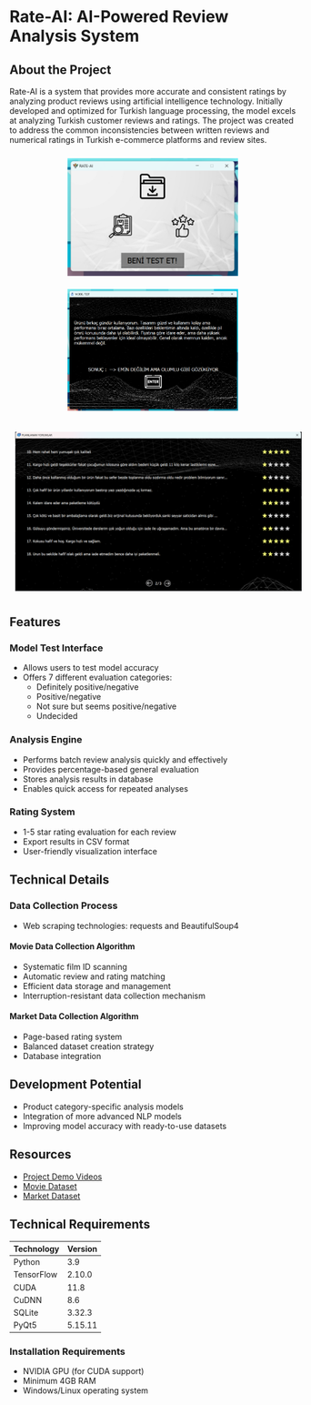 # Rate-AI: AI-Powered Review Analysis System

## About the Project
Rate-AI is a system that provides more accurate and consistent ratings by analyzing product reviews using artificial intelligence technology. Initially developed and optimized for Turkish language processing, the model excels at analyzing Turkish customer reviews and ratings. The project was created to address the common inconsistencies between written reviews and numerical ratings in Turkish e-commerce platforms and review sites.

<div align="center">
  <p align="center">
    <img src="screenshots/main_window.png" width="300" alt="Main Window" style="margin: 10px;"/>
    <img src="screenshots/model_test.png" width="300" alt="Model Test" style="margin: 10px;"/>
  </p>
  <p align="center">
    <img src="screenshots/rated_comments.png" width="600" alt="Rated Comments" style="margin: 10px;"/>
  </p>
</div>

## Features

### Model Test Interface
- Allows users to test model accuracy
- Offers 7 different evaluation categories:
  - Definitely positive/negative
  - Positive/negative
  - Not sure but seems positive/negative
  - Undecided

### Analysis Engine
- Performs batch review analysis quickly and effectively
- Provides percentage-based general evaluation
- Stores analysis results in database
- Enables quick access for repeated analyses

### Rating System
- 1-5 star rating evaluation for each review
- Export results in CSV format
- User-friendly visualization interface

## Technical Details

### Data Collection Process
- Web scraping technologies: requests and BeautifulSoup4

#### Movie Data Collection Algorithm
- Systematic film ID scanning
- Automatic review and rating matching
- Efficient data storage and management
- Interruption-resistant data collection mechanism

#### Market Data Collection Algorithm
- Page-based rating system
- Balanced dataset creation strategy
- Database integration

## Development Potential
- Product category-specific analysis models
- Integration of more advanced NLP models
- Improving model accuracy with ready-to-use datasets

## Resources
- [Project Demo Videos](https://drive.google.com/drive/folders/1GmojXNA15YhoXZ7ysJKeXapwkATJ0xSp?usp=sharing)
- [Movie Dataset](https://drive.google.com/file/d/1GpHxgiCukb5Lki76eWk072YjRBoUpXlG/view?usp=sharing)
- [Market Dataset](https://drive.google.com/file/d/1k_6Bu4yLYaphWyZCK6ERaXh96bwoBFLz/view?usp=sharing)

## Technical Requirements

| Technology   | Version |
|-------------|---------|
| Python      | 3.9     |
| TensorFlow  | 2.10.0  |
| CUDA        | 11.8    |
| CuDNN       | 8.6     |
| SQLite      | 3.32.3  |
| PyQt5       | 5.15.11 |

### Installation Requirements
- NVIDIA GPU (for CUDA support)
- Minimum 4GB RAM
- Windows/Linux operating system